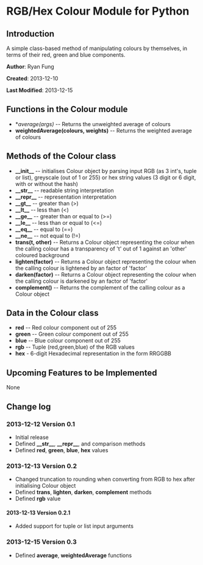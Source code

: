 RGB/Hex Colour Module for Python
================================

Introduction
------------

A simple class-based method of manipulating colours by themselves, in terms of their red, green and blue components.

**Author**: Ryan Fung

**Created**: 2013-12-10

**Last Modified**: 2013-12-15


Functions in the Colour module
------------------------------
* **average(*args)** -- Returns the unweighted average of colours
* **weightedAverage(colours, weights)** -- Returns the weighted average of colours

Methods of the Colour class
---------------------------
* **\_\_init\_\_** -- initialises Colour object by parsing input RGB (as 3 int's, tuple or list), greyscale (out of 1 or 255) or hex string values (3 digit or 6 digit, with or without the hash)
* **\_\_str\_\_** -- readable string interpretation
* **\_\_repr\_\_** -- representation interpretation
* **\_\_gt\_\_** -- greater than (>)
* **\_\_lt\_\_** -- less than (<)
* **\_\_ge\_\_** -- greater than or equal to (>=)
* **\_\_le\_\_** -- less than or equal to (<=)
* **\_\_eq\_\_** -- equal to (==)
* **\_\_ne\_\_** -- not equal to (!=)
* **trans(t, other)** -- Returns a Colour object representing the colour when the calling colour has a transparency of 't' out of 1 against an 'other' coloured background
* **lighten(factor)** -- Returns a Colour object representing the colour when the calling colour is lightened by an factor of 'factor'
* **darken(factor)** -- Returns a Colour object representing the colour when the calling colour is darkened by an factor of 'factor'
* **complement()** -- Returns the complement of the calling colour as a Colour object

Data in the Colour class
------------------------
* **red** -- Red colour component out of 255
* **green** -- Green colour component out of 255
* **blue** -- Blue colour component out of 255
* **rgb** -- Tuple (red,green,blue) of the RGB values
* **hex** - 6-digit Hexadecimal representation in the form RRGGBB

Upcoming Features to be Implemented
-----------------------------------
None


Change log
----------
### 2013-12-12 Version 0.1
* Initial release
* Defined **\_\_str\_\_**, **\_\_repr\_\_**, and comparison methods
* Defined **red**, **green**, **blue**, **hex** values

### 2013-12-13 Version 0.2
* Changed truncation to rounding when converting from RGB to hex after initialising Colour object
* Defined **trans**, **lighten**, **darken**, **complement** methods
* Defined **rgb** value

#### 2013-12-13 Version 0.2.1
* Added support for tuple or list input arguments

### 2013-12-15 Version 0.3
* Defined **average**, **weightedAverage** functions